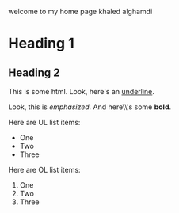 welcome to my home page khaled alghamdi

<h1>Heading 1</h1>
 <h2>Heading 2</h2>
<p>This is some html. Look, here's an <u>underline</u>.</p>
<p>Look, this is <em>emphasized.</em> And here\\'s some <b>bold</b>.</p>
<p>Here are UL list items:
<ul>
    <li>One</li>
    <li>Two</li>
    <li>Three</li>
</ul>
<p>Here are OL list items:
<ol>
    <li>One</li>
    <li>Two</li>
    <li>Three</li>
</ol>
